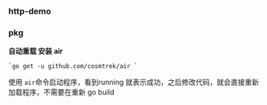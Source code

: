 ### http-demo

### pkg
**自动重载 安装 air**

    `go get -u github.com/cosmtrek/air `
使用 `air`命令启动程序，看到running 就表示成功，之后修改代码，就会直接重新加载程序，不需要在重新 go build

